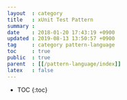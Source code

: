 ```yaml
---
layout  : category
title   : xUnit Test Pattern
summary :
date    : 2018-01-20 17:43:19 +0900
updated : 2019-08-13 13:50:57 +0900
tag     : category pattern-language
toc     : true
public  : true
parent  : [[/pattern-language/index]]
latex   : false
---
```

* TOC
{:toc}


